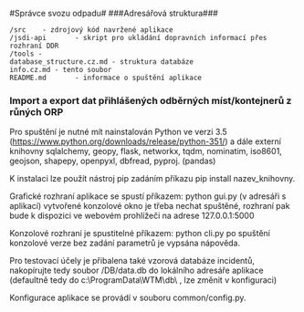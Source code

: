 #Správce svozu odpadu#
###Adresářová struktura###
```
/src	- zdrojový kód navržené aplikace
/jsdi-api		- skript pro ukládání dopravních informací přes rozhraní DDR
/tools -
database_structure.cz.md - struktura databáze
info.cz.md - tento soubor
README.md		- informace o spuštění aplikace
```

### Import a export dat přihlášených odběrných míst/kontejnerů z růných ORP ###
Pro spuštění je nutné mít nainstalován Python ve verzi 3.5 
(https://www.python.org/downloads/release/python-351/) 
a dále externí knihovny sqlalchemy, geopy, flask, networkx, tqdm, 
nominatim, iso8601, geojson, shapepy, openpyxl, dbfread, pyproj. (pandas)

K instalaci lze použít nástroj pip zadáním příkazu pip install nazev_knihovny.

Grafické rozhraní aplikace se spustí příkazem:
python gui.py (v adresáři s aplikací)
vytvořené konzolové okno je třeba nechat spuštěné, rozhraní pak bude k dispozici
ve webovém prohlížeči na adrese 127.0.0.1:5000

Konzolové rozhraní je spustitelné příkazem:
python cli.py
po spuštění konzolové verze bez zadání parametrů je vypsána nápověda.

Pro testovací účely je přibalena také vzorová databáze incidentů,
nakopírujte tedy soubor /DB/data.db do lokálního adresáře aplikace 
(defaultně tedy do c:\ProgramData\WTM\db\ , lze změnit v konfiguraci)

Konfigurace aplikace se provádí v souboru common/config.py.

